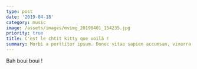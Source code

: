 ```yaml
---
type: post
date: '2019-04-18'
category: music
image: /assets/images/mvimg_20190401_154235.jpg
priority: true
title: C'est le chtit kitty que voilà !
summary: Morbi a porttitor ipsum. Donec vitae sapien accumsan, viverra ex sed, mollis eros. Morbi vitae metus tellus. Curabitur ut cursus ante. Cras in sagittis elit, a dapibus nulla. Phasellus maximus tristique eros, ac imperdiet nisl gravida et. Suspendisse rhoncus nisi sem, ac mattis elit sodales vitae. Maecenas commodo, orci nec consectetur pellentesque, ex felis sollicitudin nisi, ut condimentum diam ligula quis nibh. Fusce vel ligula pellentesque, lacinia nisi quis, rhoncus lectus. In vehicula consectetur mi, eget suscipit lorem lacinia at.
---
```

Bah boui boui !
